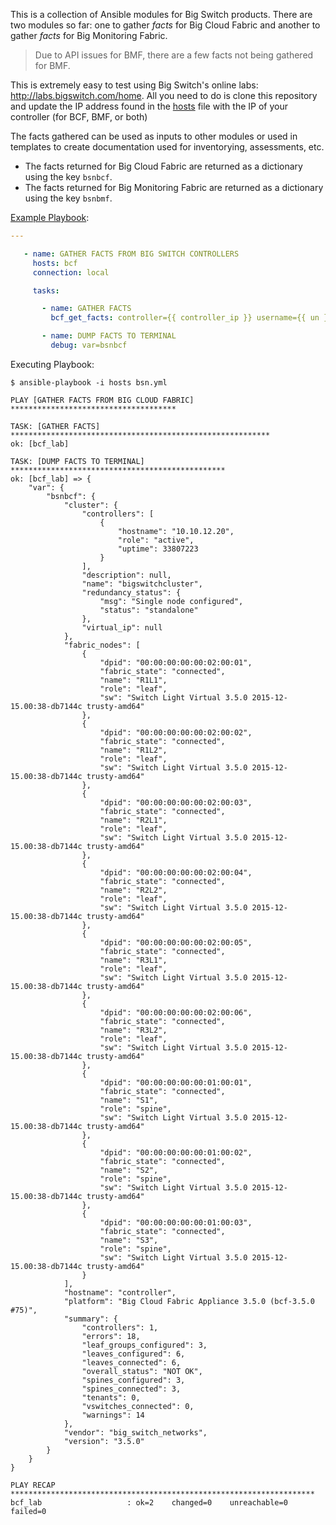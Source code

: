 
This is a collection of Ansible modules for Big Switch products.  There are two modules so far: one to gather *facts* for Big Cloud Fabric and another to gather *facts* for Big Monitoring Fabric.

> Due to API issues for BMF, there are a few facts not being gathered for BMF.

This is extremely easy to test using Big Switch's online labs: http://labs.bigswitch.com/home.  All you need to do is clone this repository and update the IP address found in the [hosts](hosts) file with the IP of your controller (for BCF, BMF, or both)

The facts gathered can be used as inputs to other modules or used in templates to create documentation used for inventorying, assessments, etc.

* The facts returned for Big Cloud Fabric are returned as a dictionary using the key `bsnbcf`.
* The facts returned for Big Monitoring Fabric are returned as a dictionary using the key `bsnbmf`.


[Example Playbook](bsn.yml):

```yaml
---

   - name: GATHER FACTS FROM BIG SWITCH CONTROLLERS
     hosts: bcf
     connection: local

     tasks:

       - name: GATHER FACTS
         bcf_get_facts: controller={{ controller_ip }} username={{ un }} password={{ pwd }}

       - name: DUMP FACTS TO TERMINAL
         debug: var=bsnbcf


```

Executing Playbook:

```
$ ansible-playbook -i hosts bsn.yml 

PLAY [GATHER FACTS FROM BIG CLOUD FABRIC] ************************************* 

TASK: [GATHER FACTS] ********************************************************** 
ok: [bcf_lab]

TASK: [DUMP FACTS TO TERMINAL] ************************************************ 
ok: [bcf_lab] => {
    "var": {
        "bsnbcf": {
            "cluster": {
                "controllers": [
                    {
                        "hostname": "10.10.12.20",
                        "role": "active",
                        "uptime": 33807223
                    }
                ],
                "description": null,
                "name": "bigswitchcluster",
                "redundancy_status": {
                    "msg": "Single node configured",
                    "status": "standalone"
                },
                "virtual_ip": null
            },
            "fabric_nodes": [
                {
                    "dpid": "00:00:00:00:00:02:00:01",
                    "fabric_state": "connected",
                    "name": "R1L1",
                    "role": "leaf",
                    "sw": "Switch Light Virtual 3.5.0 2015-12-15.00:38-db7144c trusty-amd64"
                },
                {
                    "dpid": "00:00:00:00:00:02:00:02",
                    "fabric_state": "connected",
                    "name": "R1L2",
                    "role": "leaf",
                    "sw": "Switch Light Virtual 3.5.0 2015-12-15.00:38-db7144c trusty-amd64"
                },
                {
                    "dpid": "00:00:00:00:00:02:00:03",
                    "fabric_state": "connected",
                    "name": "R2L1",
                    "role": "leaf",
                    "sw": "Switch Light Virtual 3.5.0 2015-12-15.00:38-db7144c trusty-amd64"
                },
                {
                    "dpid": "00:00:00:00:00:02:00:04",
                    "fabric_state": "connected",
                    "name": "R2L2",
                    "role": "leaf",
                    "sw": "Switch Light Virtual 3.5.0 2015-12-15.00:38-db7144c trusty-amd64"
                },
                {
                    "dpid": "00:00:00:00:00:02:00:05",
                    "fabric_state": "connected",
                    "name": "R3L1",
                    "role": "leaf",
                    "sw": "Switch Light Virtual 3.5.0 2015-12-15.00:38-db7144c trusty-amd64"
                },
                {
                    "dpid": "00:00:00:00:00:02:00:06",
                    "fabric_state": "connected",
                    "name": "R3L2",
                    "role": "leaf",
                    "sw": "Switch Light Virtual 3.5.0 2015-12-15.00:38-db7144c trusty-amd64"
                },
                {
                    "dpid": "00:00:00:00:00:01:00:01",
                    "fabric_state": "connected",
                    "name": "S1",
                    "role": "spine",
                    "sw": "Switch Light Virtual 3.5.0 2015-12-15.00:38-db7144c trusty-amd64"
                },
                {
                    "dpid": "00:00:00:00:00:01:00:02",
                    "fabric_state": "connected",
                    "name": "S2",
                    "role": "spine",
                    "sw": "Switch Light Virtual 3.5.0 2015-12-15.00:38-db7144c trusty-amd64"
                },
                {
                    "dpid": "00:00:00:00:00:01:00:03",
                    "fabric_state": "connected",
                    "name": "S3",
                    "role": "spine",
                    "sw": "Switch Light Virtual 3.5.0 2015-12-15.00:38-db7144c trusty-amd64"
                }
            ],
            "hostname": "controller",
            "platform": "Big Cloud Fabric Appliance 3.5.0 (bcf-3.5.0 #75)",
            "summary": {
                "controllers": 1,
                "errors": 18,
                "leaf_groups_configured": 3,
                "leaves_configured": 6,
                "leaves_connected": 6,
                "overall_status": "NOT OK",
                "spines_configured": 3,
                "spines_connected": 3,
                "tenants": 0,
                "vswitches_connected": 0,
                "warnings": 14
            },
            "vendor": "big_switch_networks",
            "version": "3.5.0"
        }
    }
}

PLAY RECAP ******************************************************************** 
bcf_lab                   : ok=2    changed=0    unreachable=0    failed=0   

```

